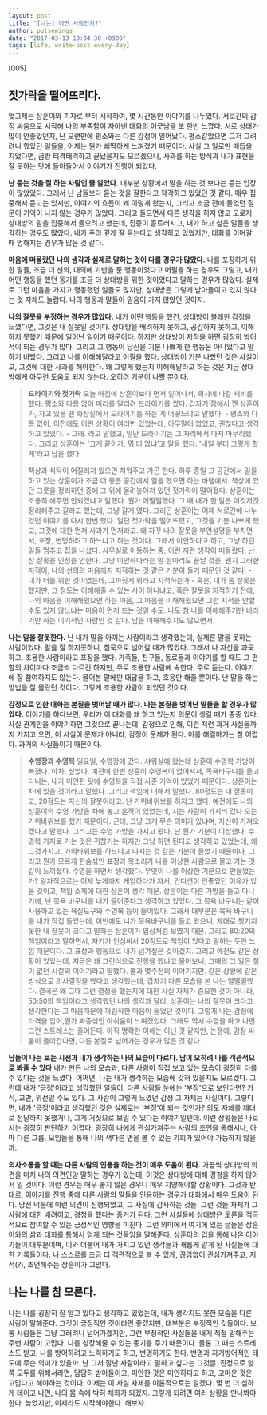 ```yaml
---
layout: post
title: "[나는] 어떤 사람인가?"
author: pulsewings
date: "2017-03-13 10:04:30 +0900"
tags: [life, write-post-every-day]
---
```


[005]

## 젓가락을 떨어뜨리다.
엊그제는 상훈이와 피자로 부터 시작하여, 몇 시간동안 이야기를 나누었다. 서로간의 감정 싸움으로 시작해 나의 부족함이 자아낸 대화의 어긋남을 또 한번 느꼈다. 서로 상태가 많이 안좋았던지, 난 오랜만에 평소와는 다른 감정이 일어났다. 평소같았으면 그저 그려려니 했었던 일들을, 어제는 뭔가 삐딱하게 느껴졌기 때문이다. 사실 그 일로만 매듭을 지었다면, 금방 티격태격하고 끝났을지도 모르겠으나, 사과를 하는 방식과 내가 표현을 잘 못하는 탓에 돌아돌아서 이야기가 진행이 되었다.

**난 듣는 것을 잘 하는 사람인 줄 알았다.** 대부분 상황에서 말을 하는 것 보다는 듣는 입장이 많았었다. 그래서 난 남들보다 듣는 것을 잘한다고 착각하고 있었던 것 같다. 매우 집중해서 듣고는 있지만, 이야기의 흐름이 왜 이렇게 왔는지, 그리고 조금 전에 물었던 질문이 기억이 나지 않는 경우가 많았다. 그리고 들으면서 다른 생각을 하지 않고 오로지 상대방의 말을 집중해서 들으려고 했는데, 집중이 흩트러지고, 내가 하고 싶은 말들을 생각하는 경우도 많았다. 내가 주의 깊게 잘 듣는다고 생각하고 있었지만, 대화를 이어갈 때 멍해지는 경우가 많은 것 같다.

**마음에 떠올랐던 나의 생각과 실제로 말하는 것이 다를 경우가 많았다.** 나를 포장하기 위한 말들, 조금 더 선의, 대의에 기반을 둔 행동이었다고 어필을 하는 경우도 그렇고, 내가 어떤 행동을 했던 동기를 조금 더 상대방을 위한 것이었다고 말하는 경우가 많았다. 실제로 그런 마음을 가지고 행동했던 일들도 많지만, 상대방은 그렇게 받아들이고 있지 않다는 것 자체도 놀랍다. 나의 행동과 말들이 믿음이 가지 않았던 것이지.  

**나의 잘못을 부정하는 경우가 많았다.** 내가 어떤 행동을 했건, 상대방이 불쾌한 감정을 느꼈다면, 그것은 내 잘못일 것이다. 상대방을 배려하지 못하고, 공감하지 못하고, 이해하지 못했기 때문에 일어난 일이기 때문이다. 하지만 상대방이 지적을 하면 굉장히 방어적이 되는 경우가 많다. 그리고 그 행동이 당신을 기분 나쁘게 한 행동은 아니었다고 말하기 바빴다. 그리고 나를 이해해달라고 어필을 했다. 상대방이 기분 나빴던 것은 사실이고, 그것에 대한 사과를 해야한다. 왜 그렇게 했는지 이해해달라고 하는 것은 지금 상대방에게 아무런 도움도 되지 않는다. 오히려 기분이 나쁠 뿐이다.

> **드라이기와 젓가락**
오늘 아침에 상훈이보다 먼저 일어나서, 회사에 나갈 채비를 했다. 평소와 다름 없이 머리를 말리려 드라이기를 썼다. 갑자기 잠에서 깬 상훈이가, 자고 있을 땐 화장실에서 드라이기를 하는 게 어떻느냐고 말했다. - 평소와 다름 없이, 이전에도 이런 상황이 여러번 있었는데, 아무말이 없었고, 괜찮다고 생각하고 있었다. - 그래. 라고 말했고, 일단 드라이기는 그 자리에서 마저 마무리했다. 그리고 상훈이는 '그게 끝이가, 뭐 더 없냐'고 말을 했다. '내일 부터 그렇게 할게'라고 답을 했다.
>
> 책상과 식탁이 어질러져 있으면 치워주고 가곤 한다. 하루 종일 그 공간에서 일을 하고 있는 상훈이가 조금 더 좋은 공간에서 일을 했으면 하는 바램에서. 책상에 있던 그릇을 정리하던 중에 그 위에 올려놓아져 있던 젓가락이 떨어졌다. 상훈이는 조용히 해주면 안되겠냐고 말했다. 뭔가 어떨떨했다. 그 때 내가 한 말은 이것저것 정리해주고 갈라고 했는데, 그냥 갈게.였다. 그리곤 상훈이는 어제 서로간에 나누었던 이야기를 다시 한번 했다. 일단 젓가락을 떨어뜨렸고, 그것을 기분 나쁘게 했고, 그것에 대한 먼저 사과가 먼저라고. 왜 자꾸 나의 잘못을 부연설명을 부치면서, 포장, 변명하려고 하느냐고 하는 것이다. 그래서 미안하다고 하고, 그냥 하던 일들 멈추고 집을 나섰다. 사무실로 이동하는 중, 이런 저런 생각이 떠올랐다. 난 참 잘못을 인정을 안한다. 그냥 미안하다라는 말 한마리도 끝날 것을, 왠지 그러한 지적이, 나의 선의의 마음까지 지적하는 것 같은 기분이 들기 때문인 것 같다. - 내가 너를 위한 것이었는데, 그까짓게 뭐라고 지적하는가 - 혹은, 내가 좀 잘못은 했지만, 그 정도는 이해해줄 수 있는 사이 아니냐고, 혹은 잘못을 지적하기 전에, 나의 마음을 이해해줬으면 하는 마음, 그 마음을 이해해줬으면 그런 지적을 안할 수도 있지 않느냐는 마음이 먼저 드는 것일 수도. 나도 참 나를 이해해주기만 바라기만 하는 이기적인 사람인 것 같다. 남을 이해해주지도 않으면서.
>

**나는 말을 잘못한다.** 난 내가 말을 아끼는 사람이라고 생각했는데, 실제론 말을 못하는 사람이었다. 말을 잘 하지못하니, 침묵으로 넘어갈 때가 많았다. 그래서 나 자신을 과묵하고, 조용한 사람이라고 포장을 했다. 가족들, 친구들, 동료들과 이야기를 할 때도 그 편함의 차이마다 조금씩 다르긴 하지만, 주로 조용한 사람에 속한다. 주로 듣는다. 이야기에 잘 참여하지도 않는다. 물어본 말에만 대답을 하고, 호응만 해줄 뿐이다. 난 말을 하는 방법을 잘 몰랐던 것이다. 그렇게 조용한 사람이 되었던 것이다.  


**감정으로 인한 대화는 본질을 벗어날 때가 많다. 나는 본질을 벗어난 말들을 할 경우가 많았다.** 이야기를 하다보면, 우리가 이 대화를 왜 하고 있는지 의문이 생길 때가 종종 있다. 사실 관계만을 이야기하면 그것으로 끝나는데, 감정으로 인해, 이런 저런 과거 사실들까지 가지고 오면, 이 사실이 문제가 아니라, 감정이 문제가 된다. 이를 해결하기는 참 어렵다. 과거의 사실들이기 때문이다.

> **수영장과 수영복**
일요일, 수영장에 갔다. 샤워실에 왔는데 상훈이 수영복 가방이 빠졌다. 아차, 싶었다. 예전에 한번 상훈이 수영복이 없어져서, 목욕바구니를 들고 다니는, 내가 미안한 탓에 수영복을 직접 사준 기억이 있었기 때문이다. 상훈이는 차에 있을 것이라고 말했다. 그리고 책임에 대해서 말했다. 80정도는 내 잘못이고, 20정도는 자신의 잘못이라고. 난 가위바위보를 하자고 했다. 예전에도 나와 상훈이의 수영 가방을 차에 놓고 온적이 있었는데, 지는 사람이 가지러 갔다 오는 가위바위보를 했기 때문이다. 근데, 그냥 그게 무슨 의미가 있냐며, 자신이 가져오겠다고 말했다. 그리고는 수영 가방을 가지고 왔다. 난 뭔가 기분이 이상했다. 수영복 가지로 가는 것은 귀찮기는 하지만 그냥 하면 된다고 생각하고 있었는데, 왜 그것가지고, 가위바위보를 하느냐고 따지는 것 같은 기분이 들었기 때문이다. 그리고 뭔가 모르게 한숨섞인 표정과 목소리가 나를 이상한 사람으로 몰고 가는 것 같이 느껴졌다. 수영을 하면서 생각했다. 무엇이 나를 이상한 기분으로 만들었는가? 일차적으로는 어제 늦게까지 게임하다가 자서, 컨디션이 안좋았던 이유가 있을 것이고, 책임 소제에 대한 상훈이 생각 때문. 상훈이는 다른 가방을 들고 다니기에, 난 목욕 바구니를 내가 들어준다고 생각하고 있었다. 그 목욕 바구니는 같이 사용하고 있는 욕실도구와 수영복 등이 들어있다. 그래서 대부분은 목욕 바구니를 내가 직접 들었는데, 이번에도 니가 목욕바구니를 들고 왔으니, 제대로 챙기지 못한 내 잘못이 크다고 말하는 상훈이가 밉상처럼 보였기 때문. 그리고 80:20의 책임이라고 말하면서, 자기가 인심써서 20정도로 책임이 있다고 말하는 듯한 느낌 때문이다. 그 표정과 행동으로 내가 넘겨짚은 것이겠지. 그리고 예전도 같은 상황이 있었는데, 지금은 왜 그런식으로 진행을 했냐고 물어보니, 그때의 그 일은 철이 없던 시절의 이야기라고 말했다. 불과 몇주전의 이야기지만. 같은 상황에 같은 방식으로 의사결정을 했다고 생각했는데, 갑자기 다른 모습을 본 나는 얼떨떨했다. 결국은 왜 그때 그런 결정을 했는지에 대한 사실 자체가 중요한 것이 아니라, 50:50의 책임이라고 생각했던 나의 생각과 달리, 상훈이는 나의 잘못이 크다고 생각한다는 그 마음때문에 꺼림직한 마음이 들었던 것이다. 그렇게 나는 감정에 타격을 입어,뭔가 짜증섞인 아쉬움이 느껴졌었다. 그래도 역시 수영을 하고 나면 그런 스트레스는 줄어든다. 아직 명확한 이해는 아닌 것 같지만, 논쟁에, 감정 싸움이 들어간다면, 다른 본질로 넘어가는 경우가 많은 것 같다.


**남들이 나는 보는 시선과 내가 생각하는 나의 모습이 다르다. 남이 오히려 나를 객관적으로 봐줄 수 있다** 내가 만든 나의 모습과, 다른 사람이 직접 보고 있는 모습이 굉장히 다를 수 있다는 것을 느꼈다. 어쩌면, 나는 내가 생각하는 모습에 갖혀 있을지도 모르겠다. 그런데 내가 '긍정'이라고 생각했던 일들이, 다른 사람들 눈에는 '부정'으로 보인다면? 가식, 교만, 위선일 수도 있다. 그 사람이 그렇게 느꼈던 감정 그 자체는 사실이다. 그렇다면, 내가 '긍정'이라고 생각했던 것은 실제로는 '부정'이 되는 것인가? 의도 자체를 제대로 전달하지 못했거나, 그게 거짓으로 보일 수 있다는 이야기일텐데. 이런 상황들은 나로서는 굉장히 판단하기 어렵다. 굉장히 나에게 관심가져주는 사람의 조언을 통해서나, 아마 다른 그룹, 모임들을 통해 나의 색다른 면을 볼 수 있는 기회가 있어야 가능하지 않을까.

**의사소통을 할 때는 다른 사람의 인용을 하는 것이 매우 도움이 된다.** 가끔씩 상대방의 의견을 마치 나의 의견인양 말하는 경우가 있는데, 이것은 상대방에 대해 경청을 하지 않아서 일 것이다. 이런 경우는 매우 좋지 않은 경우니 매우 지양해야할 상황이다. 그것과 반대로, 이야기를 진행 중에 다른 사람의 말들을 인용하는 경우가 대화에서 매우 도움이 된다. 당신 덕분에 이런 의견이 진행되었고, 그 사실에 감사하는 것들. 그런 것들 자체가 그 사람에 대한 배려이고, 경청을 했다는 증거가 된다. 그런 사실들에 상대방은 토론을 적극적으로 참여할 수 있는 긍정적인 영향을 미친다. 그런 의미에서 여기에 있는 글들은 상훈이와의 삶과 대화를 통해서 얻게 되는 것들임을 말해준다. 상훈이의 입을 통해 나온 이야기들이 대부분이며, 이와 더불어 내가 가지고 있던 생각들과 새롭게 알게 된 사실들에 대한 기록들이다. 나 스스로를 조금 더 객관적으로 볼 수 있게, 끊임없이 관심가져주고, 지적(?), 조언해주는 상훈이가 고맙다.

## 나는 나를 참 모른다.
나는 나를 굉장히 잘 알고 있다고 생각하고 있었는데, 내가 생각지도 못한 모습을 다른 사람이 말해준다. 그것이 긍정적인 것이라면 좋겠지만, 대부분은 부정적인 것들이다. 보통 사람들은 그냥 그러려니 넘어가겠지만, 그런 부정적인 사실들을 내게 직접 말해주는 주변 사람이 고맙다. 나를 성장해줄 수 있는 동기를 주기 때문이다. 물론 그 때는 스트레스도 받고, 나를 방어하려고 노력하기도 하고, 변명하기도 한다. 변명과 자기방어적인 태도에 무슨 의미가 있을까. 난 그저 잘난 사람이라고 말하고 싶다는 그것뿐. 진정으로 양쪽 모두를 위해서라면, 담담히 받아들이고, 미안한 것은 미안하다고 하고, 고마운 것은 고맙다고 해야하는 것이다. 이제는 이 사실 자체를 이론적으로는 알겠다. 몇 번 더 심하게 데이고 나면, 나의 몸 속에 박혀 체화가 되겠지. 그렇게 되려면 여러 상황을 만나봐야한다. 늦었지만, 이제라도 시작해야한다. 해보자.
